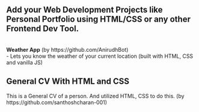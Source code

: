 ## Add your Web Development Projects like Personal Portfolio using HTML/CSS or any other Frontend Dev Tool.
<br>
<b>Weather App</b> (by https://github.com/AnirudhBot)
<br>
- Lets you know the weather of your current location (built with HTML, CSS and vanilla JS)

<br>
<h2>General CV With HTML and CSS</h2>
This is a General CV of a person. And utilized HTML, CSS to do this. (by https://github.com/santhoshcharan-001) <br>

